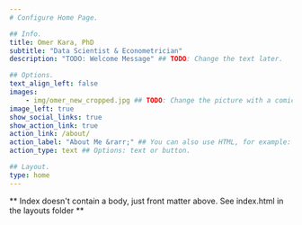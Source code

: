 ```yaml
---
# Configure Home Page.

## Info.
title: Omer Kara, PhD
subtitle: "Data Scientist & Econometrician"
description: "TODO: Welcome Message" ## TODO: Change the text later.

## Options.
text_align_left: false
images:
    - img/omer_new_cropped.jpg ## TODO: Change the picture with a comic version or a better one.
image_left: true
show_social_links: true
show_action_link: true
action_link: /about/
action_label: "About Me &rarr;" ## You can also use HTML, for example: <i class='fas fa-rocket'></i>.
action_type: text ## Options: text or button.

## Layout.
type: home
---
```


** Index doesn't contain a body, just front matter above. See index.html in the layouts folder **
